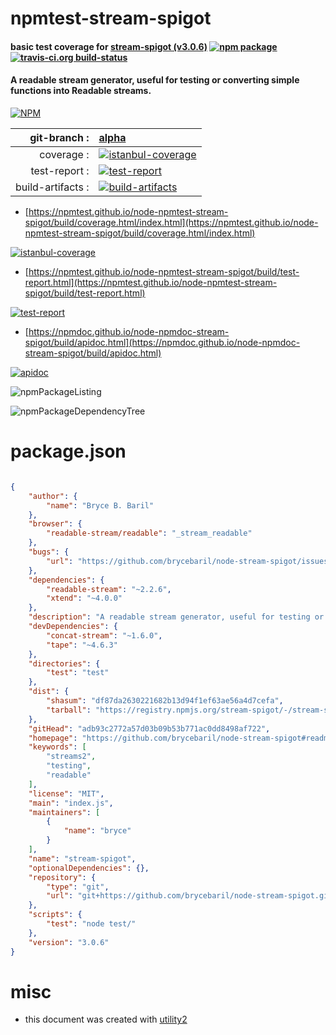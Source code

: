 # npmtest-stream-spigot

#### basic test coverage for  [stream-spigot (v3.0.6)](https://github.com/brycebaril/node-stream-spigot#readme)  [![npm package](https://img.shields.io/npm/v/npmtest-stream-spigot.svg?style=flat-square)](https://www.npmjs.org/package/npmtest-stream-spigot) [![travis-ci.org build-status](https://api.travis-ci.org/npmtest/node-npmtest-stream-spigot.svg)](https://travis-ci.org/npmtest/node-npmtest-stream-spigot)

#### A readable stream generator, useful for testing or converting simple functions into Readable streams.

[![NPM](https://nodei.co/npm/stream-spigot.png?downloads=true&downloadRank=true&stars=true)](https://www.npmjs.com/package/stream-spigot)

| git-branch : | [alpha](https://github.com/npmtest/node-npmtest-stream-spigot/tree/alpha)|
|--:|:--|
| coverage : | [![istanbul-coverage](https://npmtest.github.io/node-npmtest-stream-spigot/build/coverage.badge.svg)](https://npmtest.github.io/node-npmtest-stream-spigot/build/coverage.html/index.html)|
| test-report : | [![test-report](https://npmtest.github.io/node-npmtest-stream-spigot/build/test-report.badge.svg)](https://npmtest.github.io/node-npmtest-stream-spigot/build/test-report.html)|
| build-artifacts : | [![build-artifacts](https://npmtest.github.io/node-npmtest-stream-spigot/glyphicons_144_folder_open.png)](https://github.com/npmtest/node-npmtest-stream-spigot/tree/gh-pages/build)|

- [https://npmtest.github.io/node-npmtest-stream-spigot/build/coverage.html/index.html](https://npmtest.github.io/node-npmtest-stream-spigot/build/coverage.html/index.html)

[![istanbul-coverage](https://npmtest.github.io/node-npmtest-stream-spigot/build/screenCapture.buildCi.browser.%252Ftmp%252Fbuild%252Fcoverage.lib.html.png)](https://npmtest.github.io/node-npmtest-stream-spigot/build/coverage.html/index.html)

- [https://npmtest.github.io/node-npmtest-stream-spigot/build/test-report.html](https://npmtest.github.io/node-npmtest-stream-spigot/build/test-report.html)

[![test-report](https://npmtest.github.io/node-npmtest-stream-spigot/build/screenCapture.buildCi.browser.%252Ftmp%252Fbuild%252Ftest-report.html.png)](https://npmtest.github.io/node-npmtest-stream-spigot/build/test-report.html)

- [https://npmdoc.github.io/node-npmdoc-stream-spigot/build/apidoc.html](https://npmdoc.github.io/node-npmdoc-stream-spigot/build/apidoc.html)

[![apidoc](https://npmdoc.github.io/node-npmdoc-stream-spigot/build/screenCapture.buildCi.browser.%252Ftmp%252Fbuild%252Fapidoc.html.png)](https://npmdoc.github.io/node-npmdoc-stream-spigot/build/apidoc.html)

![npmPackageListing](https://npmtest.github.io/node-npmtest-stream-spigot/build/screenCapture.npmPackageListing.svg)

![npmPackageDependencyTree](https://npmtest.github.io/node-npmtest-stream-spigot/build/screenCapture.npmPackageDependencyTree.svg)



# package.json

```json

{
    "author": {
        "name": "Bryce B. Baril"
    },
    "browser": {
        "readable-stream/readable": "_stream_readable"
    },
    "bugs": {
        "url": "https://github.com/brycebaril/node-stream-spigot/issues"
    },
    "dependencies": {
        "readable-stream": "~2.2.6",
        "xtend": "~4.0.0"
    },
    "description": "A readable stream generator, useful for testing or converting simple functions into Readable streams.",
    "devDependencies": {
        "concat-stream": "~1.6.0",
        "tape": "~4.6.3"
    },
    "directories": {
        "test": "test"
    },
    "dist": {
        "shasum": "df87da2630221682b13d94f1ef63ae56a4d7cefa",
        "tarball": "https://registry.npmjs.org/stream-spigot/-/stream-spigot-3.0.6.tgz"
    },
    "gitHead": "adb93c2772a57d03b09b53b771ac0dd8498af722",
    "homepage": "https://github.com/brycebaril/node-stream-spigot#readme",
    "keywords": [
        "streams2",
        "testing",
        "readable"
    ],
    "license": "MIT",
    "main": "index.js",
    "maintainers": [
        {
            "name": "bryce"
        }
    ],
    "name": "stream-spigot",
    "optionalDependencies": {},
    "repository": {
        "type": "git",
        "url": "git+https://github.com/brycebaril/node-stream-spigot.git"
    },
    "scripts": {
        "test": "node test/"
    },
    "version": "3.0.6"
}
```



# misc
- this document was created with [utility2](https://github.com/kaizhu256/node-utility2)
